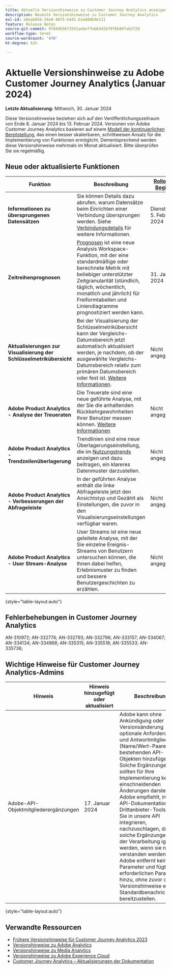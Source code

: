 ```yaml
---
title: Aktuelle Versionshinweise zu Customer Journey Analytics anzeigen
description: Neueste Versionshinweise zu Customer Journey Analytics
exl-id: e8eab856-34e0-4875-b441-b1e680b9e111
feature: Release Notes
source-git-commit: 9f60d83673591aebeffeb6442bf9f8b897ab2f20
workflow-type: tm+mt
source-wordcount: '470'
ht-degree: 62%

---
```


# Aktuelle Versionshinweise zu Adobe Customer Journey Analytics (Januar 2024)

**Letzte Aktualisierung:** Mittwoch, 30. Januar 2024

Diese Versionshinweise beziehen sich auf den Veröffentlichungszeitraum von Ende 8. Januar 2024 bis 13. Februar 2024. Versionen von Adobe Customer Journey Analytics basieren auf einem [Modell der kontinuierlichen Bereitstellung](releases.md), das einen besser skalierbaren, schrittweisen Ansatz für die Implementierung von Funktionen ermöglicht. Dementsprechend werden diese Versionshinweise mehrmals im Monat aktualisiert. Bitte überprüfen Sie sie regelmäßig.

## Neue oder aktualisierte Funktionen

| Funktion | Beschreibung | [Rollout-Beginn](releases.md) | [Allgemeine Verfügbarkeit](releases.md) |
| ----------- | ---------- | ------- | ---- |
| **Informationen zu übersprungenen Datensätzen** | Sie können Details dazu abrufen, warum Datensätze beim Einrichten einer Verbindung übersprungen werden. Siehe [Verbindungsdetails](../connections/manage-connections.md#connection-details) für weitere Informationen. | Dienstag, 5. Februar 2024 | Dienstag, 5. Februar 2024 |
| **Zeitreihenprognosen** | [Prognosen](../analysis-workspace/c-forecast/forecasting.md) ist eine neue Analysis Workspace-Funktion, mit der eine standardmäßige oder berechnete Metrik mit beliebiger unterstützter Zeitgranularität (stündlich, täglich, wöchentlich, monatlich und jährlich) für Freiformtabellen und Liniendiagramme prognostiziert werden kann. | 31. Januar 2024 | 21. Februar 2024 |
| **Aktualisierungen zur Visualisierung der Schlüsselmetrikübersicht** | Bei der Visualisierung der Schlüsselmetrikübersicht kann der Vergleichs-Datumsbereich jetzt automatisch aktualisiert werden, je nachdem, ob der ausgewählte Vergleichs-Datumsbereich relativ zum primären Datumsbereich oder fest ist. [Weitere Informationen](/help/analysis-workspace/visualizations/key-metric.md). | Nicht angegeben | 17. Januar 2024 |
| **Adobe Product Analytics - Analyse der Treueraten** | Die Treuerate sind eine neue geführte Analyse, mit der Sie die anhaltenden Rückkehrgewohnheiten Ihrer Benutzer messen können. [Weitere Informationen](../guided-analysis/types/retention-rates.md) | Nicht angegeben | 8. Januar 2024 |
| **Adobe Product Analytics - Trendzeilenüberlagerung** | Trendlinien sind eine neue Überlagerungseinstellung, die im [Nutzungstrends](/help/guided-analysis/types/usage.md) anzeigen und dazu beitragen, ein klareres Datenmuster darzustellen. | Nicht angegeben | 17. Januar 2024 |
| **Adobe Product Analytics - Verbesserungen der Abfrageleiste** | In der geführten Analyse enthält die linke Abfrageleiste jetzt den Ansichtstyp und Gezählt als Einstellungen, die zuvor in den Visualisierungseinstellungen verfügbar waren. | Nicht angegeben | 31. Januar 2024 |
| **Adobe Product Analytics - User Stream-Analyse** | User Streams ist eine neue geleitete Analyse, mit der Sie einzelne Ereignis-Streams von Benutzern untersuchen können, die Ihnen dabei helfen, Erlebnismuster zu finden und bessere Benutzergeschichten zu erzählen. | Nicht angegeben | Donnerstag, 7. Februar 2024 |

{style="table-layout:auto"}

## Fehlerbehebungen in Customer Journey Analytics

AN-310972; AN-332774; AN-332793; AN-332796; AN-333157; AN-334067; AN-334134; AN-334968; AN-335315; AN-335518; AN-335533; AN-335736;

## Wichtige Hinweise für Customer Journey Analytics-Admins

| Hinweis | Hinweis hinzugefügt oder aktualisiert | Beschreibung |
| --- | --- | --- |
| Adobe-API-Objektmitgliederergänzungen | 17. Januar 2024 | Adobe kann ohne Ankündigung oder Versionsänderung optionale Anforderungs- und Antwortmitglieder (Name/Wert-Paare) zu bestehenden API-Objekten hinzufügen. Solche Ergänzungen sollten für Ihre Implementierung keine einschneidenden Änderungen darstellen. Adobe empfiehlt, in der API-Dokumentation jedes Drittanbieter-Tools, das Sie in unsere API integrieren, nachzuschlagen, damit solche Ergänzungen bei der Verarbeitung ignoriert werden, wenn sie nicht verstanden werden. Adobe entfernt keine Parameter und fügt keine erforderlichen Parameter hinzu, ohne zuvor durch Versionshinweise eine Standardbenachrichtigung bereitzustellen. |

{style="table-layout:auto"}

## Verwandte Ressourcen

* [Frühere Versionshinweise für Customer Journey Analytics 2023](/help/release-notes/2023.md)
* [Versionshinweise zu Adobe Analytics](https://experienceleague.adobe.com/docs/analytics/release-notes/latest.html?lang=de)
* [Versionshinweise zu Media Analytics](https://experienceleague.adobe.com/docs/media-analytics/using/additional-resources/release-notes.html?lang=de)
* [Versionshinweise zu Adobe Experience Cloud](https://experienceleague.adobe.com/docs/release-notes/experience-cloud/current.html?lang=de)
* [Customer Journey Analytics – Aktualisierungen der Dokumentation](/help/release-notes/doc-changes.md)
